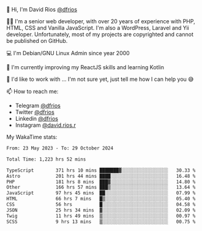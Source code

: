 👋 Hi, I'm David Rios [@dfrios](https://github.com/dfrios)

👨‍💻 I'm a senior web developer, with over 20 years of experience with PHP, HTML, CSS and Vanilla JavaScript. I'm also a WordPress, Laravel and Yii developer. Unfortunately, most of my projects are copyrighted and cannot be published on GitHub.

💻 I'm Debian/GNU Linux Admin since year 2000

🌱 I'm currently improving my ReactJS skills and learning Kotlin

💞️ I'd like to work with ... I'm not sure yet, just tell me how I can help you 😅


📫 How to reach me:
* Telegram [@dfrios](https://t.me/dfrios)
* Twitter [@dfrios](https://twitter.com/dfrios)
* Linkedin [@dfrios](https://linkedin.com/in/dfrios)
* Instagram [@david.rios.r](https://instagram.com/david.rios.r)



My WakaTime stats:
<!--START_SECTION:waka-->

```txt
From: 23 May 2023 - To: 29 October 2024

Total Time: 1,223 hrs 52 mins

TypeScript        371 hrs 10 mins ███████▓░░░░░░░░░░░░░░░░░   30.33 %
Astro             201 hrs 44 mins ████░░░░░░░░░░░░░░░░░░░░░   16.48 %
PHP               181 hrs 8 mins  ███▓░░░░░░░░░░░░░░░░░░░░░   14.80 %
Other             166 hrs 57 mins ███▒░░░░░░░░░░░░░░░░░░░░░   13.64 %
JavaScript        97 hrs 45 mins  ██░░░░░░░░░░░░░░░░░░░░░░░   07.99 %
HTML              66 hrs 7 mins   █▒░░░░░░░░░░░░░░░░░░░░░░░   05.40 %
CSS               56 hrs          █░░░░░░░░░░░░░░░░░░░░░░░░   04.58 %
JSON              25 hrs 34 mins  ▓░░░░░░░░░░░░░░░░░░░░░░░░   02.09 %
Twig              11 hrs 49 mins  ▒░░░░░░░░░░░░░░░░░░░░░░░░   00.97 %
SCSS              9 hrs 13 mins   ▒░░░░░░░░░░░░░░░░░░░░░░░░   00.75 %
```

<!--END_SECTION:waka-->
